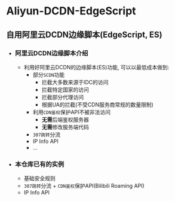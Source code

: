 # Aliyun-DCDN-EdgeScript
## 自用阿里云DCDN边缘脚本(EdgeScript, ES)
- ### 阿里云DCDN边缘脚本介绍
	-  利用好阿里云DCDN的边缘脚本(ES)功能, 可以以最低成本做到:
		-  部分`SCDN`功能
			-  拦截大多数来源于IDC的访问
			-  拦截特定国家的访问
			-  拦截部分代理访问
			-  根据UA的拦截(不受CDN服务商常规的数量限制)
		-  利用`CDN鉴权`保护API不被非法访问
			- **无需**后端鉴权服务器
			- **无需**修改服务端代码
		-  `307跳转`分流
		-  IP Info API
		-  ...
-  ### 本仓库已有的实例
	-  基础安全规则
	-  `307跳转`分流 + `CDN鉴权`保护API(Bilibili Roaming API)
	-  IP Info API

